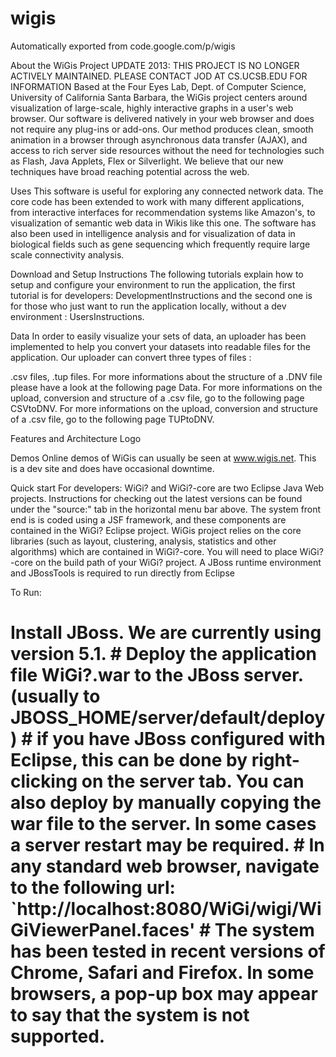 # wigis
Automatically exported from code.google.com/p/wigis

About the WiGis Project
UPDATE 2013: THIS PROJECT IS NO LONGER ACTIVELY MAINTAINED. PLEASE CONTACT JOD AT CS.UCSB.EDU FOR INFORMATION
Based at the Four Eyes Lab, Dept. of Computer Science, University of California Santa Barbara, the WiGis project centers around visualization of large-scale, highly interactive graphs in a user's web browser. Our software is delivered natively in your web browser and does not require any plug-ins or add-ons. Our method produces clean, smooth animation in a browser through asynchronous data transfer (AJAX), and access to rich server side resources without the need for technologies such as Flash, Java Applets, Flex or Silverlight. We believe that our new techniques have broad reaching potential across the web.

Uses
This software is useful for exploring any connected network data. The core code has been extended to work with many different applications, from interactive interfaces for recommendation systems like Amazon's, to visualization of semantic web data in Wikis like this one. The software has also been used in intelligence analysis and for visualization of data in biological fields such as gene sequencing which frequently require large scale connectivity analysis.

Download and Setup Instructions
The following tutorials explain how to setup and configure your environment to run the application, the first tutorial is for developers: DevelopmentInstructions and the second one is for those who just want to run the application locally, without a dev environment : UsersInstructions.

Data
In order to easily visualize your sets of data, an uploader has been implemented to help you convert your datasets into readable files for the application. Our uploader can convert three types of files :

.csv files,
.tup files.
For more informations about the structure of a .DNV file please have a look at the following page Data.
For more informations on the upload, conversion and structure of a .csv file, go to the following page CSVtoDNV. For more informations on the upload, conversion and structure of a .csv file, go to the following page TUPtoDNV.

Features and Architecture
Logo

Demos
Online demos of WiGis can usually be seen at www.wigis.net. This is a dev site and does have occasional downtime.

Quick start
For developers:
WiGi? and WiGi?-core are two Eclipse Java Web projects. Instructions for checking out the latest versions can be found under the "source:" tab in the horizontal menu bar above. The system front end is is coded using a JSF framework, and these components are contained in the WiGi? Eclipse project. WiGis project relies on the core libraries (such as layout, clustering, analysis, statistics and other algorithms) which are contained in WiGi?-core. You will need to place WiGi?-core on the build path of your WiGi? project. A JBoss runtime environment and JBossTools is required to run directly from Eclipse

To Run:
# Install JBoss. We are currently using version 5.1. # Deploy the application file WiGi?.war to the JBoss server. (usually to JBOSS_HOME/server/default/deploy) # if you have JBoss configured with Eclipse, this can be done by right-clicking on the server tab. You can also deploy by manually copying the war file to the server. In some cases a server restart may be required. # In any standard web browser, navigate to the following url: `http://localhost:8080/WiGi/wigi/WiGiViewerPanel.faces' # The system has been tested in recent versions of Chrome, Safari and Firefox. In some browsers, a pop-up box may appear to say that the system is not supported.

